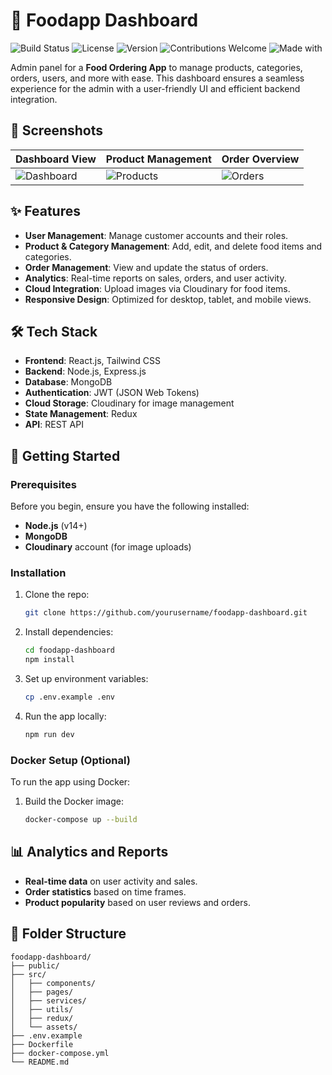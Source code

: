 # 🍔 Foodapp Dashboard

![Build Status](https://img.shields.io/badge/build-passing-brightgreen) 
![License](https://img.shields.io/github/license/yourusername/foodapp-dashboard)
![Version](https://img.shields.io/badge/version-1.0.0-blue)
![Contributions Welcome](https://img.shields.io/badge/contributions-welcome-brightgreen)
![Made with](https://img.shields.io/badge/Made%20with-React%20|%20Node.js%20|%20Express%20|%20MongoDB-blue)

Admin panel for a **Food Ordering App** to manage products, categories, orders, users, and more with ease. This dashboard ensures a seamless experience for the admin with a user-friendly UI and efficient backend integration.

## 📸 Screenshots

| Dashboard View   | Product Management  | Order Overview   |
| ---------------- | ------------------- | ---------------- |
| ![Dashboard](path_to_screenshot) | ![Products](path_to_screenshot) | ![Orders](path_to_screenshot) |

## ✨ Features

- **User Management**: Manage customer accounts and their roles.
- **Product & Category Management**: Add, edit, and delete food items and categories.
- **Order Management**: View and update the status of orders.
- **Analytics**: Real-time reports on sales, orders, and user activity.
- **Cloud Integration**: Upload images via Cloudinary for food items.
- **Responsive Design**: Optimized for desktop, tablet, and mobile views.
  
## 🛠️ Tech Stack

- **Frontend**: React.js, Tailwind CSS
- **Backend**: Node.js, Express.js
- **Database**: MongoDB
- **Authentication**: JWT (JSON Web Tokens)
- **Cloud Storage**: Cloudinary for image management
- **State Management**: Redux
- **API**: REST API

## 🚀 Getting Started

### Prerequisites

Before you begin, ensure you have the following installed:

- **Node.js** (v14+)
- **MongoDB**
- **Cloudinary** account (for image uploads)

### Installation

1. Clone the repo:
    ```bash
    git clone https://github.com/yourusername/foodapp-dashboard.git
    ```
2. Install dependencies:
    ```bash
    cd foodapp-dashboard
    npm install
    ```

3. Set up environment variables:
    ```bash
    cp .env.example .env
    ```

4. Run the app locally:
    ```bash
    npm run dev
    ```

### Docker Setup (Optional)

To run the app using Docker:

1. Build the Docker image:
    ```bash
    docker-compose up --build
    ```

## 📊 Analytics and Reports

- **Real-time data** on user activity and sales.
- **Order statistics** based on time frames.
- **Product popularity** based on user reviews and orders.

## 📂 Folder Structure

```plaintext
foodapp-dashboard/
├── public/
├── src/
│   ├── components/
│   ├── pages/
│   ├── services/
│   ├── utils/
│   ├── redux/
│   └── assets/
├── .env.example
├── Dockerfile
├── docker-compose.yml
└── README.md
